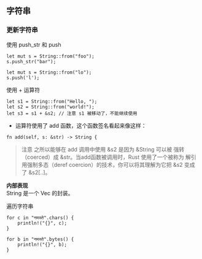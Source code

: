 ## 字符串

### 更新字符串

使用 push_str 和 push

```
let mut s = String::from("foo");
s.push_str("bar");
```

```
let mut s = String::from("lo");
s.push('l');
```

使用 + 运算符
```
let s1 = String::from("Hello, ");
let s2 = String::from("world!");
let s3 = s1 + &s2; // 注意 s1 被移动了，不能继续使用
```

+ 运算符使用了 add 函数，这个函数签名看起来像这样：
```
fn add(self, s: &str) -> String {
```

> 注意
之所以能够在 add 调用中使用 &s2 是因为 &String 可以被 强转（coerced）成 &str。当add函数被调用时，Rust 使用了一个被称为 解引用强制多态（deref coercion）的技术，你可以将其理解为它把 &s2 变成了 &s2[..]。


**内部表现**  
String 是一个 Vec<u8> 的封装。


遍历字符串

```
for c in "नमस्ते".chars() {
    println!("{}", c);
}
```

```
for b in "नमस्ते".bytes() {
    println!("{}", b);
}
```

